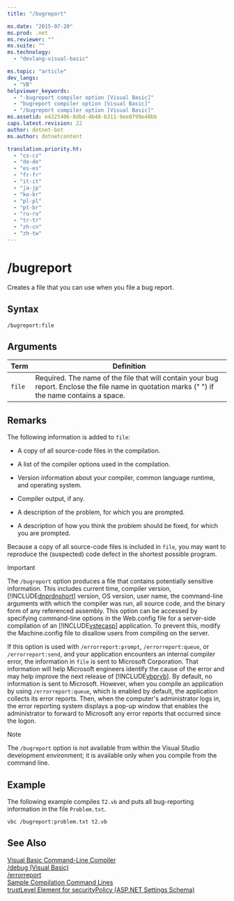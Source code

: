 ```yaml
---
title: "/bugreport"

ms.date: "2015-07-20"
ms.prod: .net
ms.reviewer: ""
ms.suite: ""
ms.technology: 
  - "devlang-visual-basic"

ms.topic: "article"
dev_langs: 
  - "VB"
helpviewer_keywords: 
  - "-bugreport compiler option [Visual Basic]"
  - "bugreport compiler option [Visual Basic]"
  - "/bugreport compiler option [Visual Basic]"
ms.assetid: e4325406-8dbd-4b48-b311-9ee0799e48bb
caps.latest.revision: 22
author: dotnet-bot
ms.author: dotnetcontent

translation.priority.ht: 
  - "cs-cz"
  - "de-de"
  - "es-es"
  - "fr-fr"
  - "it-it"
  - "ja-jp"
  - "ko-kr"
  - "pl-pl"
  - "pt-br"
  - "ru-ru"
  - "tr-tr"
  - "zh-cn"
  - "zh-tw"
---
```

# /bugreport
Creates a file that you can use when you file a bug report.  
  
## Syntax  
  
```  
/bugreport:file  
```  
  
## Arguments  
  
|Term|Definition|  
|---|---|  
|`file`|Required. The name of the file that will contain your bug report. Enclose the file name in quotation marks (" ") if the name contains a space.|  
  
## Remarks  
 The following information is added to `file`:  
  
-   A copy of all source-code files in the compilation.  
  
-   A list of the compiler options used in the compilation.  
  
-   Version information about your compiler, common language runtime, and operating system.  
  
-   Compiler output, if any.  
  
-   A description of the problem, for which you are prompted.  
  
-   A description of how you think the problem should be fixed, for which you are prompted.  
  
 Because a copy of all source-code files is included in `file`, you may want to reproduce the (suspected) code defect in the shortest possible program.  
  
> [!IMPORTANT]
>  The `/bugreport` option produces a file that contains potentially sensitive information. This includes current time, compiler version, [!INCLUDE[dnprdnshort](~/includes/dnprdnshort-md.md)] version, OS version, user name, the command-line arguments with which the compiler was run, all source code, and the binary form of any referenced assembly. This option can be accessed by specifying command-line options in the Web.config file for a server-side compilation of an [!INCLUDE[vstecasp](~/includes/vstecasp-md.md)] application. To prevent this, modify the Machine.config file to disallow users from compiling on the server.  
  
 If this option is used with `/errorreport:prompt`, `/errorreport:queue`, or `/errorreport:send`, and your application encounters an internal compiler error, the information in `file` is sent to Microsoft Corporation. That information will help Microsoft engineers identify the cause of the error and may help improve the next release of [!INCLUDE[vbprvb](~/includes/vbprvb-md.md)]. By default, no information is sent to Microsoft. However, when you compile an application by using `/errorreport:queue`, which is enabled by default, the application collects its error reports. Then, when the computer's administrator logs in, the error reporting system displays a pop-up window that enables the administrator to forward to Microsoft any error reports that occurred since the logon.  
  
> [!NOTE]
>  The `/bugreport` option is not available from within the Visual Studio development environment; it is available only when you compile from the command line.  
  
## Example  
 The following example compiles `T2.vb` and puts all bug-reporting information in the file `Problem.txt`.  
  
```  
vbc /bugreport:problem.txt t2.vb  
```  
  
## See Also  
 [Visual Basic Command-Line Compiler](../../../visual-basic/reference/command-line-compiler/index.md)   
 [/debug (Visual Basic)](../../../visual-basic/reference/command-line-compiler/debug.md)   
 [/errorreport](../../../visual-basic/reference/command-line-compiler/errorreport.md)   
 [Sample Compilation Command Lines](../../../visual-basic/reference/command-line-compiler/sample-compilation-command-lines.md)   
 [trustLevel Element for securityPolicy (ASP.NET Settings Schema)](http://msdn.microsoft.com/en-us/729ab04c-03da-4ee5-86b1-be9d08a09369)
